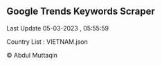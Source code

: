 

## Google Trends Keywords Scraper 
 
Last Update 05-03-2023 , 05:55:59

Country List :
VIETNAM.json



© Abdul Muttaqin 
